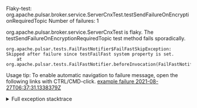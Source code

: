         
Flaky-test: org.apache.pulsar.broker.service.ServerCnxTest.testSendFailureOnEncryptionRequiredTopic
Number of failures: 1

org.apache.pulsar.broker.service.ServerCnxTest is flaky. The testSendFailureOnEncryptionRequiredTopic test method fails sporadically.

```
org.apache.pulsar.tests.FailFastNotifier$FailFastSkipException: Skipped after failure since testFailFast system property is set.
	at org.apache.pulsar.tests.FailFastNotifier.beforeInvocation(FailFastNotifier.java:88)

```

Usage tip: To enable automatic navigation to failure message, open the following links with CTRL/CMD-click.
[example failure 2021-08-27T06:37:31.1338379Z](https://github.com/apache/pulsar/runs/3440411059?check_suite_focus=true#step:9:1909)


<details>
<summary>Full exception stacktrace</summary>
<code><pre>
org.apache.pulsar.tests.FailFastNotifier$FailFastSkipException: Skipped after failure since testFailFast system property is set.
	at org.apache.pulsar.tests.FailFastNotifier.beforeInvocation(FailFastNotifier.java:88)

</pre></code>
</details>

